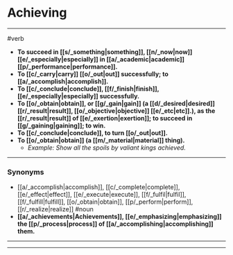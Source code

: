 # Achieving
---
#verb
- **To succeed in [[s/_something|something]], [[n/_now|now]] [[e/_especially|especially]] in [[a/_academic|academic]] [[p/_performance|performance]].**
- **To [[c/_carry|carry]] [[o/_out|out]] successfully; to [[a/_accomplish|accomplish]].**
- **To [[c/_conclude|conclude]], [[f/_finish|finish]], [[e/_especially|especially]] successfully.**
- **To [[o/_obtain|obtain]], or [[g/_gain|gain]] (a [[d/_desired|desired]] [[r/_result|result]], [[o/_objective|objective]] [[e/_etc|etc]].), as the [[r/_result|result]] of [[e/_exertion|exertion]]; to succeed in [[g/_gaining|gaining]]; to win.**
- **To [[c/_conclude|conclude]], to turn [[o/_out|out]].**
- **To [[o/_obtain|obtain]] (a [[m/_material|material]] thing).**
	- _Example: Show all the spoils by valiant kings achieved._
---
### Synonyms
- [[a/_accomplish|accomplish]], [[c/_complete|complete]], [[e/_effect|effect]], [[e/_execute|execute]], [[f/_fulfil|fulfil]], [[f/_fulfill|fulfill]], [[o/_obtain|obtain]], [[p/_perform|perform]], [[r/_realize|realize]]
#noun
- **[[a/_achievements|Achievements]], [[e/_emphasizing|emphasizing]] the [[p/_process|process]] of [[a/_accomplishing|accomplishing]] them.**
---
---
